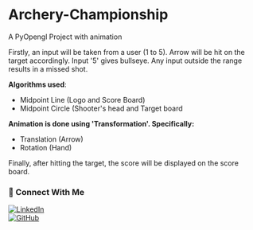 # Archery-Championship
A PyOpengl Project with animation

Firstly, an input will be taken from a user (1 to 5). 
Arrow will be hit on the target accordingly.
Input '5' gives bullseye.
Any input outside the range results in a missed shot.

**Algorithms used**:
  - Midpoint Line (Logo and Score Board)
  - Midpoint Circle (Shooter's head and Target board

**Animation is done using 'Transformation'. Specifically:**
  - Translation (Arrow)
  - Rotation  (Hand)

Finally, after hitting the target, the score will be displayed on the score board.




### 🔗 Connect With Me  
[![LinkedIn](https://img.shields.io/badge/LinkedIn-Connect-blue)](https://www.linkedin.com/in/md-zahin-abrar-badruddoza-9022a421a)  
[![GitHub](https://img.shields.io/badge/GitHub-Visit-lightgrey)](https://github.com/ZahinAbrarBdoza)  

